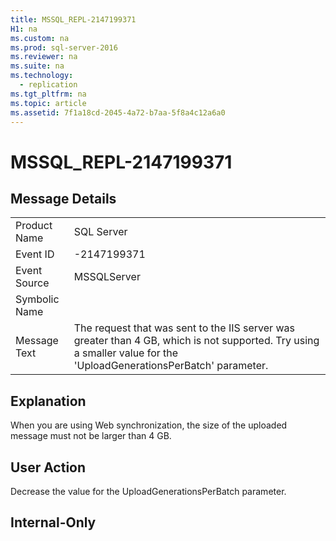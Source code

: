```yaml
---
title: MSSQL_REPL-2147199371
H1: na
ms.custom: na
ms.prod: sql-server-2016
ms.reviewer: na
ms.suite: na
ms.technology: 
  - replication
ms.tgt_pltfrm: na
ms.topic: article
ms.assetid: 7f1a18cd-2045-4a72-b7aa-5f8a4c12a6a0
---
```

# MSSQL_REPL-2147199371
    
## Message Details  
  
|||  
|-|-|  
|Product Name|SQL Server|  
|Event ID|\-2147199371|  
|Event Source|MSSQLServer|  
|Symbolic Name||  
|Message Text|The request that was sent to the IIS server was greater than 4 GB, which is not supported. Try using a smaller value for the 'UploadGenerationsPerBatch' parameter.|  
  
## Explanation  
 When you are using Web synchronization, the size of the uploaded message must not be larger than 4 GB.  
  
## User Action  
 Decrease the value for the UploadGenerationsPerBatch parameter.  
  
## Internal\-Only  
  